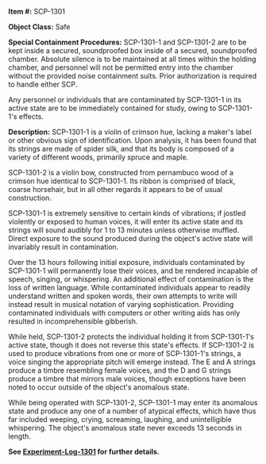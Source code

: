**Item #:** SCP-1301

**Object Class:** Safe

**Special Containment Procedures:** SCP-1301-1 and SCP-1301-2 are to be kept inside a secured, soundproofed box inside of a secured, soundproofed chamber. Absolute silence is to be maintained at all times within the holding chamber, and personnel will not be permitted entry into the chamber without the provided noise containment suits. Prior authorization is required to handle either SCP.

Any personnel or individuals that are contaminated by SCP-1301-1 in its active state are to be immediately contained for study, owing to SCP-1301-1's effects.

**Description:** SCP-1301-1 is a violin of crimson hue, lacking a maker's label or other obvious sign of identification. Upon analysis, it has been found that its strings are made of spider silk, and that its body is composed of a variety of different woods, primarily spruce and maple.

SCP-1301-2 is a violin bow, constructed from pernambuco wood of a crimson hue identical to SCP-1301-1. Its ribbon is comprised of black, coarse horsehair, but in all other regards it appears to be of usual construction.

SCP-1301-1 is extremely sensitive to certain kinds of vibrations; if jostled violently or exposed to human voices, it will enter its active state and its strings will sound audibly for 1 to 13 minutes unless otherwise muffled. Direct exposure to the sound produced during the object's active state will invariably result in contamination.

Over the 13 hours following initial exposure, individuals contaminated by SCP-1301-1 will permanently lose their voices, and be rendered incapable of speech, singing, or whispering. An additional effect of contamination is the loss of written language. While contaminated individuals appear to readily understand written and spoken words, their own attempts to write will instead result in musical notation of varying sophistication. Providing contaminated individuals with computers or other writing aids has only resulted in incomprehensible gibberish.

While held, SCP-1301-2 protects the individual holding it from SCP-1301-1's active state, though it does not reverse this state's effects. If SCP-1301-2 is used to produce vibrations from one or more of SCP-1301-1's strings, a voice singing the appropriate pitch will emerge instead. The E and A strings produce a timbre resembling female voices, and the D and G strings produce a timbre that mirrors male voices, though exceptions have been noted to occur outside of the object's anomalous state.

While being operated with SCP-1301-2, SCP-1301-1 may enter its anomalous state and produce any one of a number of atypical effects, which have thus far included weeping, crying, screaming, laughing, and unintelligible whispering. The object's anomalous state never exceeds 13 seconds in length.

**See [Experiment-Log-1301](/experiment-log-1301) for further details.**